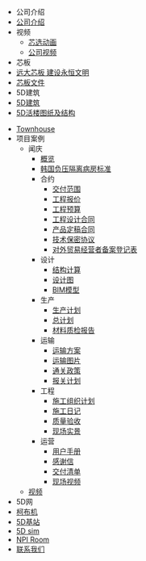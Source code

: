 <!--* markdown格式-->
<!--  * [基本格式](quickstart.md)-->
<!--  * [嵌入文件](more-pages.md)-->
<!--  注意:以下内容不能有空行,不然siderbar折叠会有问题! -->
<!-- * 5d.my
  * [5D建筑](5d_my.md)
  * [工程技术服务](5d_my_工程技术服务.md)
* [5D建筑白皮书](5D建筑白皮书.md)
* Townhouse
  * [建筑](Townhouse_建筑.md)
  * [工程](Townhouse_工程.md)
* 5D活楼V4.2
  * [建筑](v4.2_建筑.md)
  * [结构](v4.2_结构.md)
  * [机电](v4.2_机电.md)
  * [内装](v4.2_内装.md)
* 项目案例
  * 闻庆
      * [概览](闻庆概览.md)
      * [韩国负压隔离病房标准](韩国负压隔离病房标准.md)
      * 合约
        * [交付范围](交付范围.md)
        * [工程报价](工程报价.md)
        * [工程预算](工程预算.md)
        * [工程设计合同](工程设计合同.md)
        * [产品定稿合同](产品定搞合同.md)
        * [技术保密协议](技术保密协议.md)
        * [对外贸易经营者备案登记表](对外贸易经营者备案登记表.md)
      * 设计
        * [结构计算](韩国闻庆项目结构计算.md)
        * [设计图](闻庆设计图.md)
        * [BIM模型](模拟施工.md)
      * 生产
        * [生产计划](生产计划.md)
        * [总计划](闻庆总计划.md)
        * [材料质检报告](材料质检报告.md)
      * 运输
        * [运输方案](运输方案.md)
        * [运输图片](运输图片.md)
        * [通关政策](通关政策.md)
        * [报关计划](报关计划.md)
      * 工程
        * [施工组织计划](施工组织计划.md)
        * [施工日记](施工日记.md)
        * [质量验收](质量验收.md)
        * [现场实景](现场实景.md)
      * 运营
        * [用户手册](用户手册.md)
        * [感谢信](感谢信.md)
        * [交付清单](交付清单.md)
        * [现场视频](现场视频.md) -->
*  公司介绍
  * [公司介绍](company_introduction.md)
  * 视频
    * [芯选动画](company_introduction_video_xixuan.md)
    * [公司视频](company_introduction_video_broadtown.md)
*  芯板
  * [远大芯板 建设永恒文明](bcore_slab.md)
  * [芯板文件](芯板文件.md)
*  5D建筑
  * [5D建筑](5D建筑.md)
  * [5D活楼图纸及结构](5D活楼图纸及结构.md)
  <!-- * [Townhouse3D模型](Townhouse.md) -->
  * [Townhouse](Townhouse.md)
  * 项目案例
    * 闻庆
      * [概览](闻庆概览.md)
      * [韩国负压隔离病房标准](韩国负压隔离病房标准.md)
      * 合约
        * [交付范围](交付范围.md)
        * [工程报价](工程报价.md)
        * [工程预算](工程预算.md)
        * [工程设计合同](工程设计合同.md)
        * [产品定稿合同](产品定搞合同.md)
        * [技术保密协议](技术保密协议.md)
        * [对外贸易经营者备案登记表](对外贸易经营者备案登记表.md)
      * 设计
        * [结构计算](韩国闻庆项目结构计算.md)
        * [设计图](闻庆设计图.md)
        * [BIM模型](模拟施工.md)
      * 生产
        * [生产计划](生产计划.md)
        * [总计划](闻庆总计划.md)
        * [材料质检报告](材料质检报告.md)
      * 运输
        * [运输方案](运输方案.md)
        * [运输图片](运输图片.md)
        * [通关政策](通关政策.md)
        * [报关计划](报关计划.md)
      * 工程
        * [施工组织计划](施工组织计划.md)
        * [施工日记](施工日记.md)
        * [质量验收](质量验收.md)
        * [现场实景](现场实景.md)
      * 运营
        * [用户手册](用户手册.md)
        * [感谢信](感谢信.md)
        * [交付清单](交付清单.md)
        * [现场视频](现场视频.md)
    * [视频](韩国闻庆项目视频.md)
*  5D网
 * [柯布机](柯布机.md)
 * [5D基站](5D基站.md)
* [5D sim](芯选.md)
* [NPI Room](NPI_Room.md)
* [联系我们](联系我们.md)

 
  


